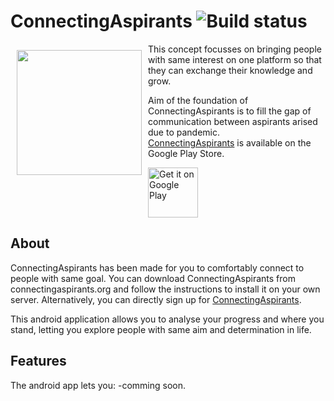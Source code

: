 # ConnectingAspirants ![Build status](https://github.com/wallabag/android-app/workflows/CI/badge.svg?branch=master)

<img src="https://github.com/divyansh-dxn/ConnectingAspirants/blob/main/media_storage/istockphoto-1283030328-170667a.jpg" align="left"
width="200" hspace="10" vspace="10">

This concept focusses on bringing people with same interest on one platform so that they can exchange their knowledge and grow.

Aim of the foundation of ConnectingAspirants is to fill the gap of communication between aspirants arised due to pandemic. 
<br>[ConnectingAspirants](www.connectingaspirants.org) is available on the Google Play Store.

<p align="left">
<a href="https://play.google.com/store/apps/details?id=fr.gaulupeau.apps.InThePoche">
    <img alt="Get it on Google Play"
        height="80"
        src="https://play.google.com/intl/en_us/badges/images/generic/en_badge_web_generic.png" />
</a>  
        </p>
        
## About

ConnectingAspirants has been made for you to comfortably connect to people with same goal.
You can download ConnectingAspirants from connectingaspirants.org and follow the instructions to install it on your own server.
Alternatively, you can directly sign up for [ConnectingAspirants](www.connectingaspirants.org).

This android application allows you to analyse your progress and where you stand, letting you explore people with same aim and determination in life.

## Features

The android app lets you:
-comming soon.
